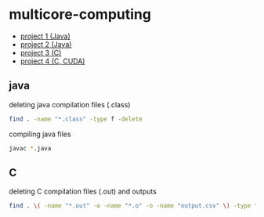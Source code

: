 # multicore-computing

* [project 1 (Java)](proj1/README.md)
* [project 2 (Java)](proj2/README.md)
* [project 3 (C)](proj3/README.md)
* [project 4 (C, CUDA)](proj4/README.md)

## java
deleting java compilation files (.class)
```bash
find . -name "*.class" -type f -delete
```

compiling java files
```bash
javac *.java
```

## C 
deleting C compilation files (.out) and outputs
```bash
find . \( -name "*.out" -o -name "*.o" -o -name "output.csv" \) -type f -delete
```

